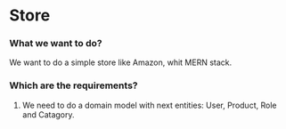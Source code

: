 # Store

### What we want to do?

We want to do a simple store like Amazon, whit MERN stack.

### Which are the requirements?

1. We need to do a domain model with next entities: 
User, Product, Role and Catagory.
